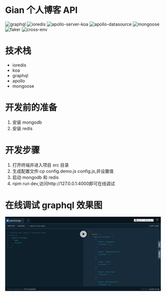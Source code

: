 # Gian 个人博客 API

![graphql](https://img.shields.io/badge/graphql-15.4.0-brightgreen) ![ioredis](https://img.shields.io/badge/ioredis-4.19.2-brightgreen) ![apollo-server-koa](https://img.shields.io/badge/apollo--server--koa-2.19.0-brightgreen) ![apollo-datasource](https://img.shields.io/badge/apollo--datasource-0.7.2-brightgreen) ![mongoose](https://img.shields.io/badge/mongoose-5.10.13-brightgreen) ![faker](https://img.shields.io/badge/faker-4.1.0-brightgreen) ![cross-env](https://img.shields.io/badge/cross--env-7.0.2-brightgreen)

# 技术栈

- ioredis
- koa
- graphql
- apollo
- mongoose

# 开发前的准备

1. 安装 mongodb
2. 安装 redis

# 开发步骤

1. 打开终端并进入项目 src 目录
2. 生成配置文件:cp config.demo.js config.js,并设置值
3. 启动 mongodb 和 redis
4. npm run dev,访问http://127.0.0.1:4000即可在线调试

# 在线调试 graphql 效果图

![调试](screens/1.png)
